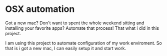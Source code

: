 # OSX automation

Got a new mac? Don't want to spent the whole weekend sitting and installing your favorite apps?
Automate that process! That what i did in this project.

I am using this project to automate configuration of my work enviroment. So that is i got a new mac, I can easily setup it and start work.
